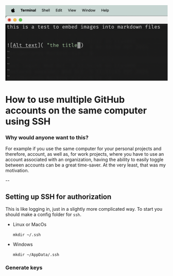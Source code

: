 ![This picture here](testmd.png "the title of this pic")



# How to use multiple GitHub accounts on the same computer using SSH


### Why would anyone want to this?
For example if you use the same computer for your personal projects and therefore, account, as well as, for work projects, where you have to use an account associated with an organization, having the ability to easily toggle between accounts can be a great time-saver. At the very least, that was my motivation.


--


## Setting up SSH for authorization
This is like logging in, just in a slightly more complicated way.
To start you should make a config folder for `ssh`.
- Linux or MacOs

    `mkdir ~/.ssh`
- Windows

    `mkdir ~/AppData/.ssh`

### Generate keys




